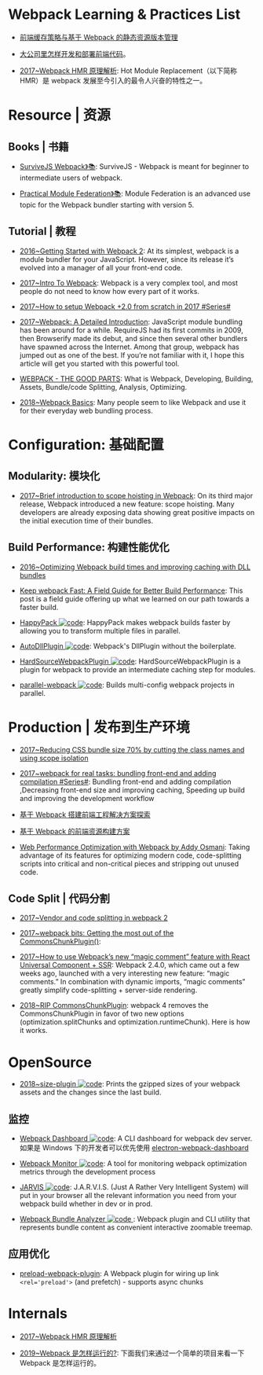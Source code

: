 # Webpack Learning & Practices List

- [前端缓存策略与基于 Webpack 的静态资源版本管理](https://zhuanlan.zhihu.com/p/24954527)

- [大公司里怎样开发和部署前端代码](https://github.com/fouber/blog/issues/6)。

- [2017~Webpack HMR 原理解析](https://zhuanlan.zhihu.com/p/30669007): Hot Module Replacement（以下简称 HMR）是 webpack 发展至今引入的最令人兴奋的特性之一。

# Resource | 资源

## Books | 书籍

- [SurviveJS Webpack》📚](https://survivejs.com/webpack/): SurviveJS - Webpack is meant for beginner to intermediate users of webpack.

- [Practical Module Federation》📚](https://ngte.cowtransfer.com/s/77b881e3669847): Module Federation is an advanced use topic for the Webpack bundler starting with version 5.

## Tutorial | 教程

- [2016~Getting Started with Webpack 2](https://blog.madewithenvy.com/getting-started-with-webpack-2-ed2b86c68783#.3ksiast1f): At its simplest, webpack is a module bundler for your JavaScript. However, since its release it’s evolved into a manager of all your front-end code.

- [2017~Intro To Webpack](https://medium.com/@kimberleycook/intro-to-webpack-1d035a47028d?source=linkShare-fe48c4221a4c-1482154145): Webpack is a very complex tool, and most people do not need to know how every part of it works.

- [2017~How to setup Webpack +2.0 from scratch in 2017 #Series#](https://medium.com/@wesharehoodies/simple-beginner-guide-for-webpack-2-0-from-scratch-part-v-495dba627718)

- [2017~Webpack: A Detailed Introduction](https://www.smashingmagazine.com/2017/02/a-detailed-introduction-to-webpack/): JavaScript module bundling has been around for a while. RequireJS had its first commits in 2009, then Browserify made its debut, and since then several other bundlers have spawned across the Internet. Among that group, webpack has jumped out as one of the best. If you’re not familiar with it, I hope this article will get you started with this powerful tool.

- [WEBPACK - THE GOOD PARTS](https://presentations.survivejs.com/webpack-the-good-parts/#/00): What is Webpack, Developing, Building, Assets, Bundle/code Splitting, Analysis, Optimizing.

- [2018~Webpack Basics](https://dev.to/kayis/webpack-basics): Many people seem to like Webpack and use it for their everyday web bundling process.

# Configuration: 基础配置

## Modularity: 模块化

- [2017~Brief introduction to scope hoisting in Webpack](https://parg.co/beE): On its third major release, Webpack introduced a new feature: scope hoisting. Many developers are already exposing data showing great positive impacts on the initial execution time of their bundles.

## Build Performance: 构建性能优化

- [2016~Optimizing Webpack build times and improving caching with DLL bundles](https://robertknight.github.io/posts/webpack-dll-plugins/)

- [Keep webpack Fast: A Field Guide for Better Build Performance](https://parg.co/UkI): This post is a field guide offering up what we learned on our path towards a faster build.

- [HappyPack ![code](https://ng-tech.icu/assets/code.svg)](https://github.com/amireh/happypack): HappyPack makes webpack builds faster by allowing you to transform multiple files in parallel.

- [AutoDllPlugin ![code](https://ng-tech.icu/assets/code.svg)](https://parg.co/Uka): Webpack's DllPlugin without the boilerplate.

- [HardSourceWebpackPlugin ![code](https://ng-tech.icu/assets/code.svg)](https://parg.co/Uk1): HardSourceWebpackPlugin is a plugin for webpack to provide an intermediate caching step for modules.

- [parallel-webpack ![code](https://ng-tech.icu/assets/code.svg)](https://parg.co/UkW): Builds multi-config webpack projects in parallel.

# Production | 发布到生产环境

- [2017~Reducing CSS bundle size 70% by cutting the class names and using scope isolation](https://parg.co/b19)

- [2017~webpack for real tasks: bundling front-end and adding compilation #Series#](https://iamakulov.com/notes/all/webpack-for-real-tasks-part-1/): Bundling front-end and adding compilation ,Decreasing front-end size and improving caching, Speeding up build and improving the development workflow

- [基于 Webpack 搭建前端工程解决方案探索](http://www.infoq.com/cn/articles/frontend-engineering-webpack)

- [基于 Webpack 的前端资源构建方案](http://lifei.github.io/2015/12/20/webpack/#___8)

- [Web Performance Optimization with Webpack by Addy Osmani](https://parg.co/UXN): Taking advantage of its features for optimizing modern code, code-splitting scripts into critical and non-critical pieces and stripping out unused code.

## Code Split | 代码分割

- [2017~Vendor and code splitting in webpack 2](https://medium.com/@adamrackis/vendor-and-code-splitting-in-webpack-2-6376358f1923#.4ma6usgf0)

- [2017~webpack bits: Getting the most out of the CommonsChunkPlugin()](https://parg.co/bQb):

- [2017~How to use Webpack’s new “magic comment” feature with React Universal Component + SSR](https://parg.co/b9A): Webpack 2.4.0, which came out a few weeks ago, launched with a very interesting new feature: “magic comments.” In combination with dynamic imports, “magic comments” greatly simplify code-splitting + server-side rendering.

- [2018~RIP CommonsChunkPlugin](https://parg.co/Ukz): webpack 4 removes the CommonsChunkPlugin in favor of two new options (optimization.splitChunks and optimization.runtimeChunk). Here is how it works.

# OpenSource

- [2018~size-plugin ![code](https://ng-tech.icu/assets/code.svg)](https://github.com/GoogleChromeLabs/size-plugin): Prints the gzipped sizes of your webpack assets and the changes since the last build.

## 监控

- [Webpack Dashboard ![code](https://ng-tech.icu/assets/code.svg)](https://github.com/FormidableLabs/webpack-dashboard): A CLI dashboard for webpack dev server. 如果是 Windows 下的开发者可以优先使用 [electron-webpack-dashboard](https://github.com/FormidableLabs/electron-webpack-dashboard)

- [Webpack Monitor ![code](https://ng-tech.icu/assets/code.svg)](https://github.com/webpackmonitor/webpackmonitor): A tool for monitoring webpack optimization metrics through the development process

- [JARVIS ![code](https://ng-tech.icu/assets/code.svg)](https://github.com/zouhir/jarvis): J.A.R.V.I.S. (Just A Rather Very Intelligent System) will put in your browser all the relevant information you need from your webpack build whether in dev or in prod.

- [Webpack Bundle Analyzer ![code](https://ng-tech.icu/assets/code.svg) ](https://github.com/th0r/webpack-bundle-analyzer): Webpack plugin and CLI utility that represents bundle content as convenient interactive zoomable treemap.

## 应用优化

- [preload-webpack-plugin](https://github.com/googlechrome/preload-webpack-plugin): A Webpack plugin for wiring up link `<rel='preload'>` (and prefetch) - supports async chunks

# Internals

- [2017~Webpack HMR 原理解析](https://zhuanlan.zhihu.com/p/30669007/)

- [2019~Webpack 是怎样运行的?](https://mp.weixin.qq.com/s/uc4fVViv4u86TTX2XsMgFA): 下面我们来通过一个简单的项目来看一下 Webpack 是怎样运行的。
